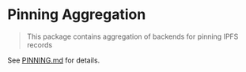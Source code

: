 # Pinning Aggregation

> This package contains aggregation of backends for pinning IPFS records

See [PINNING.md](https://github.com/ceramicnetwork/js-ceramic/blob/develop/docs/PINNING.md) for details.